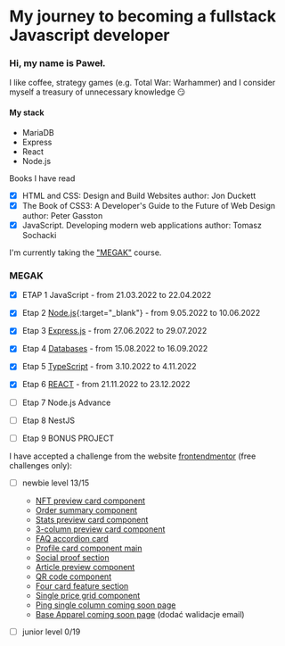 # My journey to becoming a fullstack Javascript developer

### Hi, my name is Paweł.
I like coffee, strategy games (e.g. Total War: Warhammer) and I consider myself a treasury of unnecessary knowledge 😏

#### My stack
- MariaDB
- Express
- React
- Node.js

Books I have read
- [x] HTML and CSS: Design and Build Websites author: Jon Duckett
- [x] The Book of CSS3: A Developer's Guide to the Future of Web Design author: Peter Gasston
- [x] JavaScript. Developing modern web applications author: Tomasz Sochacki  

I'm currently taking the ["MEGAK"](https://www.megak.pl/) course.

### MEGAK
- [x] ETAP 1 JavaScript - from 21.03.2022 to 22.04.2022 
- [x] Etap 2 [Node.js](https://github.com/Muniox/node-megak){:target="_blank"} - from 9.05.2022 to 10.06.2022 
- [x] Etap 3 [Express.js](https://github.com/Muniox/express-megak) - from 27.06.2022 to 29.07.2022 
- [x] Etap 4 [Databases](https://github.com/Muniox/SQL-megak) - from 15.08.2022 to 16.09.2022 
- [x] Etap 5 [TypeScript](https://github.com/Muniox/typescript-megak) - from 3.10.2022 to 4.11.2022 
- [x] Etap 6 [REACT](https://github.com/Muniox/react-megak) - from 21.11.2022 to 23.12.2022 
- [ ] Etap 7 Node.js Advance 
- [ ] Etap 8 NestJS 
- [ ] Etap 9 BONUS PROJECT 


I have accepted a challenge from the website [frontendmentor](https://www.frontendmentor.io/home) (free challenges only):

- [ ] newbie level 13/15

  - [NFT preview card component](https://github.com/Muniox/nft_preview_card_component)
  - [Order summary component](https://github.com/Muniox/order_summary_component)
  - [Stats preview card component](https://github.com/Muniox/stats_preview_card_component)
  - [3-column preview card component](https://github.com/Muniox/3-column-preview-card)
  - [FAQ accordion card](https://github.com/Muniox/faq-accordion-card)
  - [Profile card component main](https://github.com/Muniox/profile-card-component-main)
  - [Social proof section](https://github.com/Muniox/social-proof-section-master)
  - [Article preview component](https://github.com/Muniox/article-preview-component-master)
  - [QR code component](https://muniox.github.io/qr-code-component-main/)
  - [Four card feature section](https://github.com/Muniox/four-card-feature-section-master)
  - [Single price grid component](https://github.com/Muniox/single-price-grid-component-master)
  - [Ping single column coming soon page](https://github.com/Muniox/ping-coming-soon-page-master)
  - [Base Apparel coming soon page](https://muniox.github.io/base-apparel-coming-soon-master/) (dodać walidacje email)
      
- [ ] junior level 0/19

<!--
**Muniox/Muniox** is a ✨ _special_ ✨ repository because its `README.md` (this file) appears on your GitHub profile.

Here are some ideas to get you started:

- 🔭 I’m currently working on ...
- 🌱 I’m currently learning ...
- 👯 I’m looking to collaborate on ...
- 🤔 I’m looking for help with ...
- 💬 Ask me about ...
- 📫 How to reach me: ...
- 😄 Pronouns: ...
- ⚡ Fun fact: ...
-->
